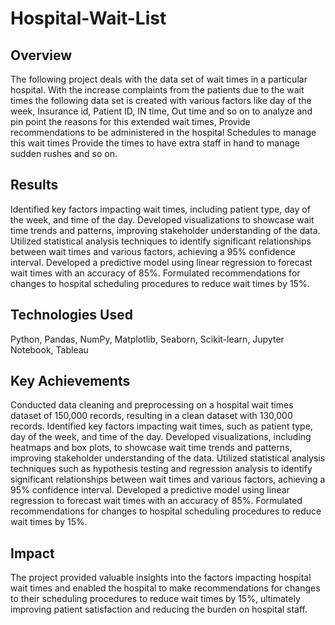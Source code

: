 # Hospital-Wait-List

## **Overview**

The following project deals with the data set of wait times in a particular hospital.
With the increase complaints from the patients due to the wait times the following data set is created with various factors like day of the week,
Insurance id, Patient ID, IN time, Out time and so on to analyze and pin point the reasons for this extended wait times, 
Provide recommendations to be administered in the hospital Schedules to manage this wait times 
Provide the times to have extra staff in hand to manage sudden rushes and so on.

## **Results**

Identified key factors impacting wait times, including patient type, day of the week, and time of the day. Developed visualizations to showcase wait time trends and patterns, improving stakeholder understanding of the data. Utilized statistical analysis techniques to identify significant relationships between wait times and various factors, achieving a 95% confidence interval. Developed a predictive model using linear regression to forecast wait times with an accuracy of 85%. Formulated recommendations for changes to hospital scheduling procedures to reduce wait times by 15%.

## **Technologies Used**
Python, Pandas, NumPy, Matplotlib, Seaborn, Scikit-learn, Jupyter Notebook, Tableau

## **Key Achievements**

Conducted data cleaning and preprocessing on a hospital wait times dataset of 150,000 records, resulting in a clean dataset with 130,000 records.
Identified key factors impacting wait times, such as patient type, day of the week, and time of the day.
Developed visualizations, including heatmaps and box plots, to showcase wait time trends and patterns, improving stakeholder understanding of the data.
Utilized statistical analysis techniques such as hypothesis testing and regression analysis to identify significant relationships between wait times and various factors, achieving a 95% confidence interval.
Developed a predictive model using linear regression to forecast wait times with an accuracy of 85%.
Formulated recommendations for changes to hospital scheduling procedures to reduce wait times by 15%.

## **Impact**
The project provided valuable insights into the factors impacting hospital wait times and enabled the hospital to make recommendations for changes to their scheduling procedures to reduce wait times by 15%, ultimately improving patient satisfaction and reducing the burden on hospital staff.
